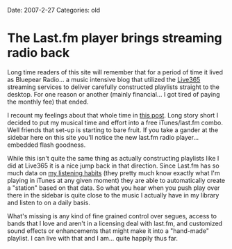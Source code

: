 Date: 2007-2-27
Categories: old

# The Last.fm player brings streaming radio back

Long time readers of this site will remember that for a period of time it lived as Bluepear Radio... a music intensive blog that utilized the <a href="http://live365.com">Live365 </a>streaming services to deliver carefully constructed playlists straight to the desktop.  For one reason or another (mainly financial... I got tired of paying the monthly fee) that ended.
<!--more-->
I recount my feelings about that whole time in <a href="http://mturro.bluepear.org/2006/11/08/starting-to-love-lastfm/">this post</a>.  Long story short I decided to put my musical time and effort into a free iTunes/last.fm combo.  Well friends that set-up is starting to bare fruit.  If you take a gander at the sidebar here on this site you'll notice the new last.fm radio player... embedded flash goodness.

While this isn't quite the same thing as actually constructing playlists like I did at Live365 it is a nice jump back in that direction.  Since Last.fm has so much data on <a href="http://last.fm/user/mturro">my listening habits</a> (they pretty much know exactly what I'm playing in iTunes at any given moment) they are able to automatically create a "station" based on that data.  So what you hear when you push play over there in the sidebar is quite close to the music I actually have in my library and listen to on a daily basis.

What's missing is any kind of fine grained control over segues, access to bands that I love and aren't in a licensing deal with last.fm, and customized sound effects or enhancements that might make it into a "hand-made" playlist.  I can live with that and I am... quite happily thus far.
